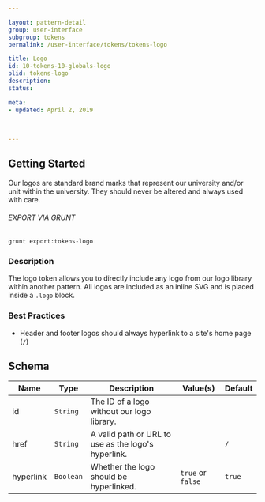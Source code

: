 ```yaml
---

layout: pattern-detail
group: user-interface
subgroup: tokens
permalink: /user-interface/tokens/tokens-logo

title: Logo
id: 10-tokens-10-globals-logo
plid: tokens-logo
description: 
status: 

meta:
- updated: April 2, 2019
  
  
  
---
```



## Getting Started

Our logos are standard brand marks that represent our university and/or unit within the university. They should never be altered and always used with care.

###### EXPORT VIA GRUNT

```
grunt export:tokens-logo
```


### Description

The logo token allows you to directly include any logo from our logo library within another pattern. All logos are included as an inline SVG and is placed inside a `.logo` block.


### Best Practices

- Header and footer logos should always hyperlink to a site's home page (`/`)


## Schema

| Name      | Type        | Description                                         | Value(s)          | Default   |
|-----------|-------------|-----------------------------------------------------|-------------------|-----------|
| id        | `String`    | The ID of a logo without our logo library.          |                   |           |
| href      | `String`    | A valid path or URL to use as the logo's hyperlink. |                   | `/`       |
| hyperlink | `Boolean`   | Whether the logo should be hyperlinked.             | `true` or `false` | `true`       |
